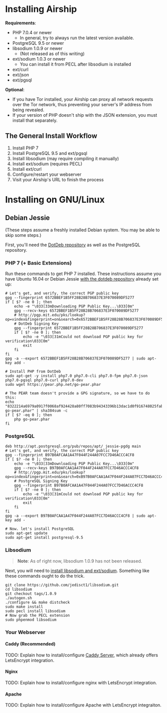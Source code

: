 # Installing Airship

**Requirements**:

* PHP 7.0.4 or newer
  * In general, try to always run the latest version available.
* PostgreSQL 9.5 or newer
* libsodium 1.0.9 or newer
  * (Not released as of this writing)
* ext/sodium 1.0.3 or newer
  * You can install it from PECL after libsodium is installed
* ext/curl
* ext/json
* ext/pgsql

**Optional**:

* If you have Tor installed, your Airship can proxy all network requests over the Tor network, thus preventing your server's IP address from being revealed.
* If your version of PHP doesn't ship with the JSON extension, you must install that separately.

## The General Install Workflow

1. Install PHP 7
2. Install PostgreSQL 9.5 and ext/pgsql
3. Install libsodium (may require compiling it manually)
4. Install ext/sodium (requires PECL)
5. Install ext/curl
6. Configure/restart your webserver
7. Visit your Airship's URL to finish the process

# Installing on GNU/Linux

## Debian Jessie

(These steps assume a freshly installed Debian system. You may be able to skip some steps.)

First, you'll need the [DotDeb repository](https://www.dotdeb.org/instructions/) as well as the PostgreSQL repository.

### PHP 7 (+ Basic Extensions)

Run these commands to get PHP 7 installed. These instructions assume you have Ubuntu 16.04 or Debian Jessie [with the dotdeb repository](https://www.dotdeb.org/instructions/) already set up:

    # Let's get, and verify, the correct PGP public key
    gpg --fingerprint 6572BBEF1B5FF28B28B706837E3F070089DF5277
    if [ $? -ne 0 ]; then
        echo -e "\033[33mDownloading PGP Public Key...\033[0m"
        gpg --recv-keys 6572BBEF1B5FF28B28B706837E3F070089DF5277
        # http://pgp.mit.edu/pks/lookup?op=vindex&fingerprint=on&search=0x6572BBEF1B5FF28B28B706837E3F070089DF5277
        # DotDeb Signing Key 
        gpg --fingerprint 6572BBEF1B5FF28B28B706837E3F070089DF5277
        if [ $? -ne 0 ]; then
            echo -e "\033[31mCould not download PGP public key for verification\033[0m"
            exit
        fi
    fi
    gpg -a --export 6572BBEF1B5FF28B28B706837E3F070089DF5277 | sudo apt-key add -
    
    # Install PHP from DotDeb
    sudo apt-get -y install php7.0 php7.0-cli php7.0-fpm php7.0-json php7.0-pgsql php7.0-curl php7.0-dev
    sudo wget https://pear.php.net/go-pear.phar
    
    # The PEAR team doesn't provide a GPG signature, so we have to do this:
    echo "8322214a6979a0917f0068af924428a80ff7083b94343396b13dac1d0f916748025fab72290af340d30633837222c277  go-pear.phar" | sha384sum -c
    if [ $? -eq 0 ]; then
        php go-pear.phar
    fi

### PostgreSQL

    deb http://apt.postgresql.org/pub/repos/apt/ jessie-pgdg main
    # Let's get, and verify, the correct PGP public key
    gpg --fingerprint B97B0AFCAA1A47F044F244A07FCC7D46ACCC4CF8
    if [ $? -ne 0 ]; then
        echo -e "\033[33mDownloading PGP Public Key...\033[0m"
        gpg --recv-keys B97B0AFCAA1A47F044F244A07FCC7D46ACCC4CF8
        # http://pgp.mit.edu/pks/lookup?op=vindex&fingerprint=on&search=0xB97B0AFCAA1A47F044F244A07FCC7D46ACCC4CF8
        # PostgreSQL Signing Key 
        gpg --fingerprint B97B0AFCAA1A47F044F244A07FCC7D46ACCC4CF8
        if [ $? -ne 0 ]; then
            echo -e "\033[31mCould not download PGP public key for verification\033[0m"
            exit
        fi
    fi
    gpg -a --export B97B0AFCAA1A47F044F244A07FCC7D46ACCC4CF8 | sudo apt-key add -
    
    # Now. let's install PostgreSQL
    sudo apt-get update
    sudo apt-get install postgresql-9.5

### Libsodium

> **Note**: As of right now, libsodium 1.0.9 has not been released.

Next, you will need to [install libsodium and ext/sodium](https://paragonie.com/book/pecl-libsodium/read/00-intro.md#installing-libsodium). Something like these commands ought to do the trick.

    git clone https://github.com/jedisct1/libsodium.git
    cd libsodium
    git checkout tags/1.0.9
    ./autogen.sh
    ./configure && make distcheck
    sudo make install
    sudo pecl install libsodium
    # Now grab the PECL extension
    sudo phpenmod libsodium

### Your Webserver

#### Caddy (Recommended)

TODO: Explain how to install/configure [Caddy Server](https://caddyserver.com), which already offers LetsEncrypt integration.

#### Nginx

TODO: Explain how to install/configure nginx with LetsEncrypt integration.

#### Apache

TODO: Explain how to install/configure Apache with LetsEncrypt integraiton.
